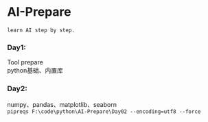 # AI-Prepare
    learn AI step by step. 
### Day1:
Tool prepare <br>
python基础、内置库 
### Day2:
numpy、pandas、matplotlib、seaborn <br>
`pipreqs F:\code\python\AI-Prepare\Day02 --encoding=utf8 --force`
